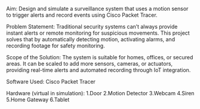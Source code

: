 Aim:
Design and simulate a surveillance system that uses a motion sensor to trigger alerts and record events using Cisco Packet Tracer.

Problem Statement:
Traditional security systems can’t always provide instant alerts or remote monitoring for suspicious movements. This project solves that by automatically detecting motion, activating alarms, and recording footage for safety monitoring.

Scope of the Solution:
The system is suitable for homes, offices, or secured areas. It can be scaled to add more sensors, cameras, or actuators, providing real-time alerts and automated recording through IoT integration.

Software Used: 
Cisco Packet Tracer

Hardware (virtual in simulation):
1.Door 
2.Motion Detector
3.Webcam 
4.Siren 
5.Home Gateway 
6.Tablet
